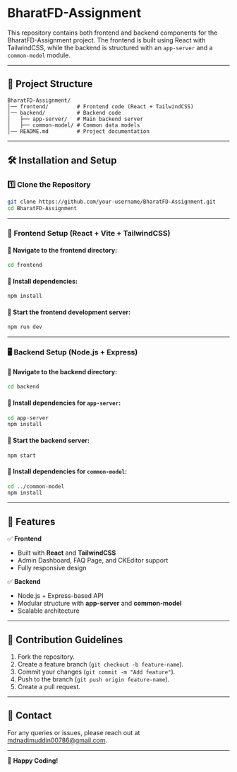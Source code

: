 # BharatFD-Assignment

This repository contains both frontend and backend components for the BharatFD-Assignment project. The frontend is built using React with TailwindCSS, while the backend is structured with an `app-server` and a `common-model` module.

---

## 📁 Project Structure

```
BharatFD-Assignment/
│── frontend/         # Frontend code (React + TailwindCSS)
│── backend/          # Backend code
│   ├── app-server/   # Main backend server
│   ├── common-model/ # Common data models
│── README.md         # Project documentation
```

---

## 🛠 Installation and Setup

### 1️⃣ Clone the Repository
```sh
git clone https://github.com/your-username/BharatFD-Assignment.git
cd BharatFD-Assignment
```

---

### 🚀 Frontend Setup (React + Vite + TailwindCSS)
#### 📌 Navigate to the frontend directory:
```sh
cd frontend
```

#### 📌 Install dependencies:
```sh
npm install
```

#### 📌 Start the frontend development server:
```sh
npm run dev
```

---

### 🖥 Backend Setup (Node.js + Express)
#### 📌 Navigate to the backend directory:
```sh
cd backend
```

#### 📌 Install dependencies for `app-server`:
```sh
cd app-server
npm install
```

#### 📌 Start the backend server:
```sh
npm start
```

#### 📌 Install dependencies for `common-model`:
```sh
cd ../common-model
npm install
```

---

## 📜 Features
✅ **Frontend**
- Built with **React** and **TailwindCSS**
- Admin Dashboard, FAQ Page, and CKEditor support
- Fully responsive design

✅ **Backend**
- Node.js + Express-based API
- Modular structure with **app-server** and **common-model**
- Scalable architecture

---

## 📌 Contribution Guidelines
1. Fork the repository.
2. Create a feature branch (`git checkout -b feature-name`).
3. Commit your changes (`git commit -m "Add feature"`).
4. Push to the branch (`git push origin feature-name`).
5. Create a pull request.

---

## 📧 Contact
For any queries or issues, please reach out at [mdnadimuddin00786@gmail.com](mailto:your-email@example.com).

---

🎉 **Happy Coding!**

